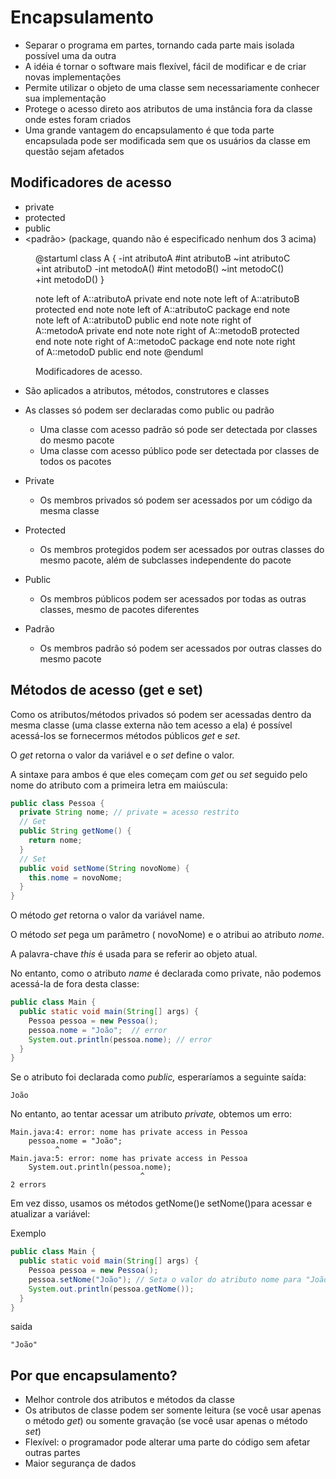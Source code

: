 # Encapsulamento
- Separar o programa em partes, tornando cada parte mais isolada possível uma da outra
- A idéia é tornar o software mais flexível, fácil de modificar e de criar novas implementações
- Permite utilizar o objeto de uma classe sem necessariamente conhecer sua implementação
- Protege o acesso direto aos atributos de uma instância fora da classe onde estes foram criados
- Uma grande vantagem do encapsulamento é que toda parte encapsulada pode ser modificada sem que os usuários da classe em questão sejam afetados

## Modificadores de acesso
- private
- protected
- public
- <padrão> (package, quando não é especificado nenhum dos 3 acima)

<figure>

@startuml
class A {
-int atributoA
#int atributoB
~int atributoC
+int atributoD
-int metodoA()
#int metodoB()
~int metodoC()
+int metodoD()
}

note left of A::atributoA
  private
end note
note left of A::atributoB
  protected
end note
note left of A::atributoC
  package
end note
note left of A::atributoD
  public
end note
note right of A::metodoA
  private
end note
note right of A::metodoB
  protected
end note
note right of A::metodoC
  package
end note
note right of A::metodoD
  public
end note
@enduml

<figcaption>Modificadores de acesso.</figcaption>
</figure>

- São aplicados a atributos, métodos, construtores e classes
- As classes só podem ser declaradas como public ou padrão
    - Uma classe com acesso padrão só pode ser detectada por classes do mesmo pacote
    - Uma classe com acesso público pode ser detectada por classes de todos os pacotes

- Private
    - Os membros privados só podem ser acessados por um código da mesma classe 
- Protected
    - Os membros protegidos podem ser acessados por outras classes do mesmo pacote, além de subclasses independente do pacote 
- Public
    - Os membros públicos podem ser acessados por todas as outras classes, mesmo de pacotes diferentes
- Padrão
    - Os membros padrão só podem ser acessados por outras classes do mesmo pacote

## Métodos de acesso (get e set)

Como os atributos/métodos privados ​​só podem ser acessadas dentro da mesma classe (uma classe externa não tem acesso a ela) é possível acessá-los se fornecermos métodos públicos *get* e *set*.

O *get* retorna o valor da variável e o *set* define o valor.

A sintaxe para ambos é que eles começam com *get* ou *set* seguido pelo nome do atributo com a primeira letra em maiúscula:

```java
public class Pessoa {
  private String nome; // private = acesso restrito
  // Get
  public String getNome() {
    return nome;
  }
  // Set
  public void setNome(String novoNome) {
    this.nome = novoNome;
  }
}
```
O método *get* retorna o valor da variável name.

O método *set* pega um parâmetro ( novoNome) e o atribui ao atributo *nome*. 

A palavra-chave *this* é usada para se referir ao objeto atual.

No entanto, como o atributo *name* é declarada como private, não podemos acessá-la de fora desta classe:

```java
public class Main {
  public static void main(String[] args) {
    Pessoa pessoa = new Pessoa();
    pessoa.nome = "João";  // error
    System.out.println(pessoa.nome); // error 
  }
}
```

Se o atributo foi declarada como *public,* esperaríamos a seguinte saída:

    João

No entanto, ao tentar acessar um atributo *private,* obtemos um erro:

    Main.java:4: error: nome has private access in Pessoa
        pessoa.nome = "João";
              ^
    Main.java:5: error: nome has private access in Pessoa
        System.out.println(pessoa.nome);
                                 ^
    2 errors
    
Em vez disso, usamos os métodos getNome()e setNome()para acessar e atualizar a variável:

Exemplo
```java
public class Main {
  public static void main(String[] args) {
    Pessoa pessoa = new Pessoa();
    pessoa.setNome("João"); // Seta o valor do atributo nome para "João"
    System.out.println(pessoa.getNome());
  }
}
```
saida 

    "João"
 
 
## Por que encapsulamento?

- Melhor controle dos atributos e métodos da classe
- Os atributos de classe podem ser somente leitura (se você usar apenas o método *get*) ou somente gravação (se você usar apenas o método *set*)
- Flexível: o programador pode alterar uma parte do código sem afetar outras partes
- Maior segurança de dados


